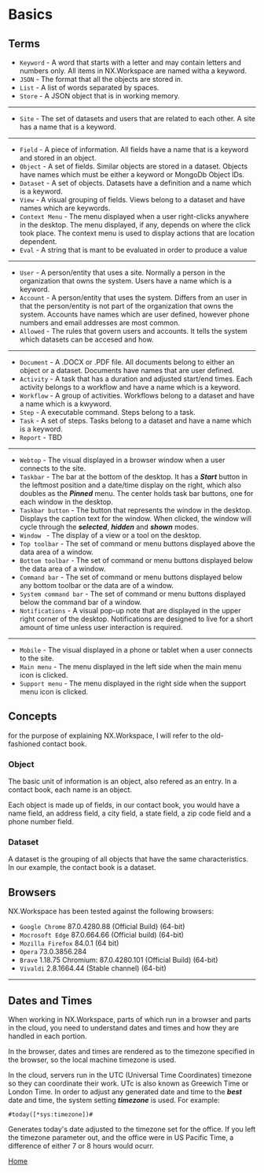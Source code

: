 # Basics

## Terms

* ```Keyword``` - A word that starts with a letter and may contain letters and numbers only.  All items in NX.Workspace are named witha a keyword.
* ```JSON``` - The format that all the objects are stored in.
* ```List``` - A list of words separated by spaces.
* ```Store``` - A JSON object that is in working memory.

---

* ```Site``` - The set of datasets and users that are related to each other.  A site has a name that is a keyword.

---

* ```Field``` - A piece of information.  All fields have a name that is a keyword and stored in an object.
* ```Object``` - A set of fields.  Similar objects are stored in a dataset.  Objects have names which must be either a keyword or MongoDb Object IDs.
* ```Dataset``` - A set of objects.  Datasets have a definition and a name which is a keyword.
* ```View``` - A visual grouping of fields.  Views belong to a dataset and have names which are keywords.
* ```Context Menu``` - The menu displayed when a user right-clicks anywhere in the desktop.  The menu displayed, if any, depends on where the click took place. The context menu is used to display actions that are location dependent.
* ```Eval``` - A string that is mant to be evaluated in order to produce a value

---

* ```User``` - A person/entity that uses a site.  Normally a person in the organization that owns the system.  Users have a name which is a keyword.
* ```Account``` - A person/entity that uses the system.  Differs from an user in that the person/entity is not part of the organization that owns the system.  Accounts have names which are user defined, however phone numbers and email addresses are most common.
* ```Allowed``` - The rules that govern users and accounts.  It tells the system which datasets can be accesed and how.

---

* ```Document``` - A .DOCX or .PDF file.  All documents belong to either an object or a dataset.  Documents have names that are user defined.
* ```Activity``` - A task that has a duration and adjusted start/end times. Each activity belongs to a workflow and have a name which is a keyword.
* ```Workflow``` - A group of activities.  Workflows belong to a dataset and have a name which is a kwyword.
* ```Step``` - A executable command.  Steps belong to a task.
* ```Task``` - A set of steps.  Tasks belong to a dataset and have a name which is a keyword.
* ```Report``` - TBD

---

* ```Webtop``` - The visual displayed in a browser window when a user connects to the site.
* ```Taskbar``` - The bar at the bottom of the desktop.  It has a ***Start*** button in the leftmost position and a date/time display on the right, which also doubles as the ***Pinned*** menu.  The center holds task bar buttons, one for each window in the desktop.
* ```Taskbar button``` - The button that represents the window in the desktop.  Displays the caption text for the window.  When clicked, the window will cycle through the ***selected***, ***hidden*** and ***shown*** modes.
* ```Window ``` - The display of a view or a tool on the desktop.
* ```Top toolbar``` - The set of command or menu buttons displayed above the data area of a window.
* ```Bottom toolbar``` - The set of command or menu buttons displayed below the data area of a window.
* ```Command bar``` - The set of command or menu buttons displayed below any bottom toolbar or the data are of a window.
* ```System command bar``` - The set of command or menu buttons displayed below the command bar of a window.
* ```Notifications``` - A visual pop-up note that are displayed in the upper right corner of the desktop.  Notifications are designed to live for a short amount of time unless user interaction is required.

---

* ```Mobile``` - The visual displayed in a phone or tablet when a user connects to the site.
* ```Main menu``` - The menu displayed in the left side when the main menu icon is clicked.
* ```Support menu``` - The menu displayed in the right side when the support menu icon is clicked.

## Concepts

for the purpose of explaining NX.Workspace, I will refer to the old-fashioned contact book.

### Object

The basic unit of information is an object, also refered as an entry.  In a contact book, each name is an object.

Each object is made up of fields, in our contact book, you would have a name field, an address field, a city field, a state field,
a zip code field and a phone number field.

### Dataset

A dataset is the grouping of all objects that have the same characteristics.  In our example, the contact book is a dataset.

## Browsers

NX.Workspace has been tested against the following browsers:

* ```Google Chrome``` 87.0.4280.88 (Official Build) (64-bit)
* ```Mocrosoft Edge``` 87.0.664.66 (Official build) (64-bit)
* ```Mozilla Firefox``` 84.0.1 (64 bit)
* ```Opera``` 73.0.3856.284
* ```Brave``` 1.18.75 Chromium: 87.0.4280.101 (Official Build) (64-bit)
* ```Vivaldi``` 2.8.1664.44 (Stable channel) (64-bit)

---

## Dates and Times

When working in NX.Workspace, parts of which run in a browser and parts in the cloud, you need to understand dates and times and how they are handled
in each portion.

In the browser, dates and times are rendered as to the timezone specified in the browser, so the local machine timezone is used.

In the cloud, servers run in the UTC (Universal Time Coordinates) timezone so they can coordinate their work.  UTc is also known as Greewich 
Time or London Time.  In order to adjust any generated date and time to the  ***best*** date and time, the system setting ***timezone*** is
used.  For example:

```
#today([*sys:timezone])#
```

Generates today's date adjusted to the timezone set for the office.  If you left the timezone parameter out, and the office were in US Pacific
Time, a difference of either 7 or 8 hours would ocurr.  



[Home](../README.md)
